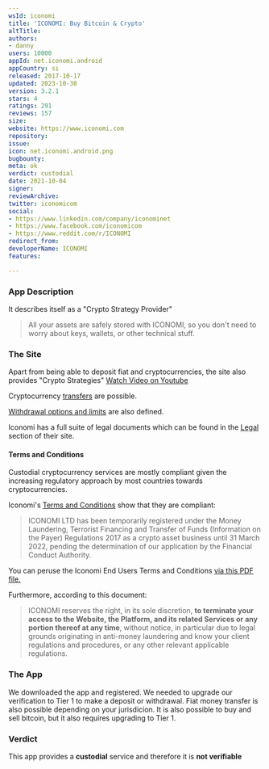 ```yaml
---
wsId: iconomi
title: 'ICONOMI: Buy Bitcoin & Crypto'
altTitle: 
authors:
- danny
users: 10000
appId: net.iconomi.android
appCountry: si
released: 2017-10-17
updated: 2023-10-30
version: 3.2.1
stars: 4
ratings: 291
reviews: 157
size: 
website: https://www.iconomi.com
repository: 
issue: 
icon: net.iconomi.android.png
bugbounty: 
meta: ok
verdict: custodial
date: 2021-10-04
signer: 
reviewArchive: 
twitter: iconomicom
social:
- https://www.linkedin.com/company/iconominet
- https://www.facebook.com/iconomicom
- https://www.reddit.com/r/ICONOMI
redirect_from: 
developerName: ICONOMI
features: 

---
```


### App Description

It describes itself as a "Crypto Strategy Provider"

> All your assets are safely stored with ICONOMI, so you don't need to worry about keys, wallets, or other technical stuff.

### The Site

Apart from being able to deposit fiat and cryptocurrencies, the site also provides "Crypto Strategies" [Watch Video on Youtube](https://www.youtube.com/watch?v=xW7Cj5ylx9U)

Cryptocurrency [transfers](https://iconomi.zendesk.com/hc/en-us/articles/115003149429-Crypto-transfer-Cryptocurrencies-deposit) are possible.

[Withdrawal options and limits](https://iconomi.zendesk.com/hc/en-us/articles/115004167829-Withdrawal-options-limits-fees) are also defined.

Iconomi has a full suite of legal documents which can be found in the [Legal](https://www.iconomi.com/legal/terms-and-conditions) section of their site.


#### Terms and Conditions

Custodial cryptocurrency services are mostly compliant given the increasing regulatory approach by most countries towards cryptocurrencies.

Iconomi's [Terms and Conditions](https://www.iconomi.com/legal/terms-and-conditions) show that they are compliant:

> ICONOMI LTD has been temporarily registered under the Money Laundering, Terrorist Financing and Transfer of Funds (Information on the Payer) Regulations 2017 as a crypto asset business until 31 March 2022, pending the determination of our application by the Financial Conduct Authority.

You can peruse the Iconomi End Users Terms and Conditions [via this PDF file.](https://static.iconomi.com/documents/ICONOMI_GTC_End_user.pdf)

Furthermore, according to this document: 

> ICONOMI reserves the right, in its sole discretion, **to terminate your access to the Website, the Platform, and its related Services or any portion thereof at any time**, without notice, in particular due to legal grounds originating in anti-money laundering and know your client regulations and procedures, or any other relevant applicable regulations.

### The App

We downloaded the app and registered. We needed to upgrade our verification to Tier 1 to make a deposit or withdrawal. Fiat money transfer is also possible depending on your jurisdicion. It is also possible to buy and sell bitcoin, but it also requires upgrading to Tier 1.

### Verdict

This app provides a **custodial** service and therefore it is **not verifiable**

